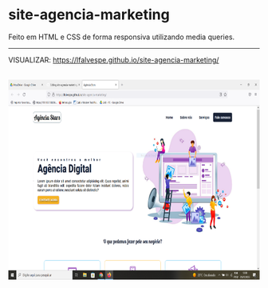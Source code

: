 # site-agencia-marketing

Feito em HTML e CSS de forma responsiva utilizando media queries.
<hr>

VISUALIZAR:
https://lfalvespe.github.io/site-agencia-marketing/

<br>

<img src="prints/print.PNG" height="400">
